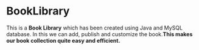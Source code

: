 # BookLibrary

This is a <b>Book Library</b> which has been created using Java and MySQL database. In this we can add, publish and customize the book.<b>This makes our book collection quite easy and efficient.</b>
